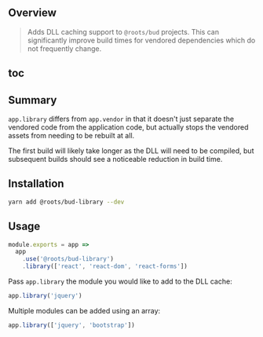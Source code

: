 ## Overview

> Adds DLL caching support to `@roots/bud` projects. This can significantly improve build times for vendored dependencies which do not frequently change.

## toc

## Summary

`app.library` differs from `app.vendor` in that it doesn't just separate the vendored code from the application code, but actually stops the vendored assets from needing to be rebuilt at all.

The first build will likely take longer as the DLL will need to be compiled, but subsequent builds should see a noticeable reduction in build time.

## Installation

```sh
yarn add @roots/bud-library --dev
```

## Usage

```js
module.exports = app =>
  app
    .use('@roots/bud-library')
    .library(['react', 'react-dom', 'react-forms'])
```

Pass `app.library` the module you would like to add to the DLL cache:

```js
app.library('jquery')
```

Multiple modules can be added using an array:

```js
app.library(['jquery', 'bootstrap'])
```
